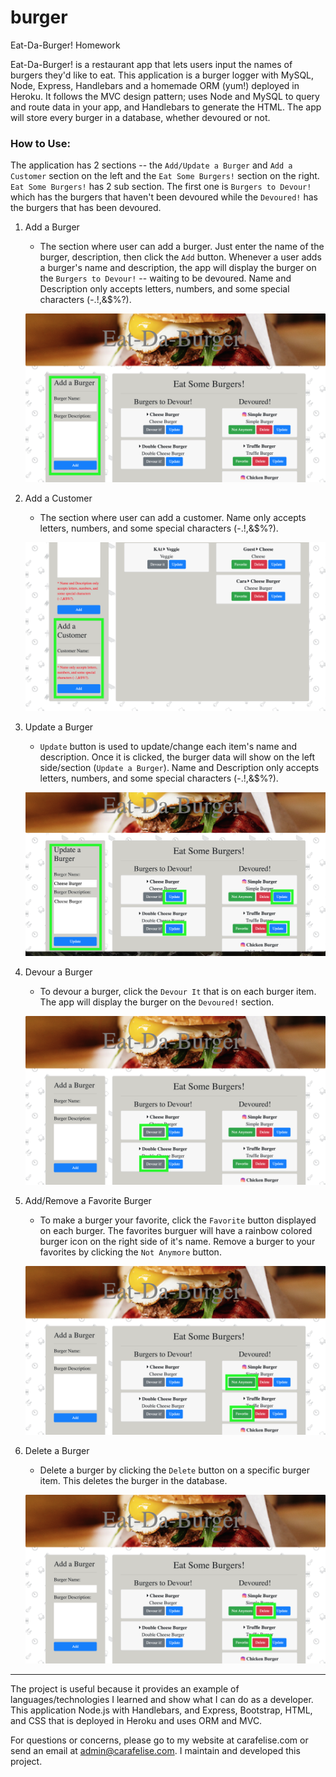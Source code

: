 # burger
Eat-Da-Burger! Homework

Eat-Da-Burger! is a restaurant app that lets users input the names of burgers they'd like to eat. This application is a burger logger with MySQL, Node, Express, Handlebars and a homemade ORM (yum!) deployed in Heroku. It follows the MVC design pattern; uses Node and MySQL to query and route data in your app, and Handlebars to generate the HTML. The app will store every burger in a database, whether devoured or not.

### How to Use:

The application has 2 sections -- the `Add/Update a Burger` and `Add a Customer` section on the left and the `Eat Some Burgers!` section on the right. `Eat Some Burgers!` has 2 sub section. The first one is `Burgers to Devour!` which has the burgers that haven't been devoured while the `Devoured!` has the burgers that has been devoured.

1. Add a Burger
    - The section where user can add a burger. Just enter the name of the burger, description, then click the `Add` button. Whenever a user adds a burger's name and description, the app will display the burger on the `Burgers to Devour!` -- waiting to be devoured. Name and Description only accepts letters, numbers, and some special characters (-.!,&$%?).

    ![Sample Page](public/assets/images/burger1.png)

2. Add a Customer
    - The section where user can add a customer. Name only accepts letters, numbers, and some special characters (-.!,&$%?).

    ![Sample Page](public/assets/images/burger6.png)

3. Update a Burger
    - `Update` button is used to update/change each item's name and description. Once it is clicked, the burger data will show on the left side/section (`Update a Burger`). Name and Description only accepts letters, numbers, and some special characters (-.!,&$%?).

    ![Sample Page](public/assets/images/burger2.png)

4. Devour a Burger
    - To devour a burger, click the `Devour It` that is on each burger item. The app will display the burger on the `Devoured!` section.

    ![Sample Page](public/assets/images/burger3.png)

5. Add/Remove a Favorite Burger
    - To make a burger your favorite, click the `Favorite` button displayed on each burger. The favorites burguer will have a rainbow colored burger icon on the right side of it's name. Remove a burger to your favorites by clicking the `Not Anymore` button.

    ![Sample Page](public/assets/images/burger4.png)

6. Delete a Burger
    - Delete a burger by clicking the `Delete` button on a specific burger item. This deletes the burger in the database.

    ![Sample Page](public/assets/images/burger5.png)

- - -

The project is useful because it provides an example of languages/technologies I learned and show what I can do as a developer. This application Node.js with Handlebars, and Express, Bootstrap, HTML, and CSS that is deployed in Heroku and uses ORM and MVC.

For questions or concerns, please go to my website at carafelise.com or send an email at admin@carafelise.com. I maintain and developed this project.